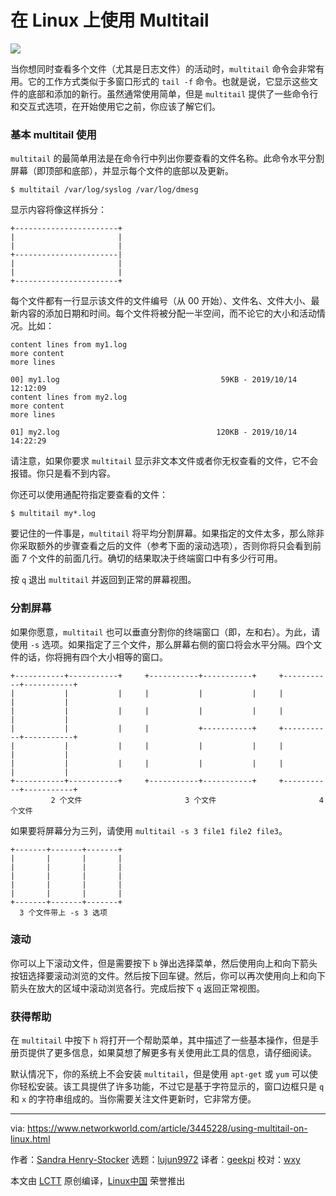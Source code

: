 [#]: collector: (lujun9972)
[#]: translator: (geekpi)
[#]: reviewer: (wxy)
[#]: publisher: ( )
[#]: url: ( )
[#]: subject: (Using multitail on Linux)
[#]: via: (https://www.networkworld.com/article/3445228/using-multitail-on-linux.html)
[#]: author: (Sandra Henry-Stocker https://www.networkworld.com/author/Sandra-Henry_Stocker/)

在 Linux 上使用 Multitail
======

![](https://img.linux.net.cn/data/attachment/album/201912/05/053423mpnrn95hqqknzheq.jpg)

当你想同时查看多个文件（尤其是日志文件）的活动时，`multitail` 命令会非常有用。它的工作方式类似于多窗口形式的 `tail -f` 命令。也就是说，它显示这些文件的底部和添加的新行。虽然通常使用简单，但是 `multitail` 提供了一些命令行和交互式选项，在开始使用它之前，你应该了解它们。

### 基本 multitail 使用

`multitail` 的最简单用法是在命令行中列出你要查看的文件名称。此命令水平分割屏幕（即顶部和底部），并显示每个文件的底部以及更新。

```
$ multitail /var/log/syslog /var/log/dmesg
```

显示内容将像这样拆分：

```
+-----------------------+
|                       |
|                       |
+-----------------------|
|                       |
|                       |
+-----------------------+
```

每个文件都有一行显示该文件的文件编号（从 00 开始）、文件名、文件大小、最新内容的添加日期和时间。每个文件将被分配一半空间，而不论它的大小和活动情况。比如：

```
content lines from my1.log
more content
more lines

00] my1.log                                    59KB - 2019/10/14 12:12:09
content lines from my2.log
more content
more lines

01] my2.log                                   120KB - 2019/10/14 14:22:29
```

请注意，如果你要求 `multitail` 显示非文本文件或者你无权查看的文件，它不会报错。你只是看不到内容。

你还可以使用通配符指定要查看的文件：

```
$ multitail my*.log
```

要记住的一件事是，`multitail` 将平均分割屏幕。如果指定的文件太多，那么除非你采取额外的步骤查看之后的文件（参考下面的滚动选项），否则你将只会看到前面 7 个文件的前面几行。确切的结果取决于终端窗口中有多少行可用。

按 `q` 退出 `multitail` 并返回到正常的屏幕视图。

### 分割屏幕

如果你愿意，`multitail` 也可以垂直分割你的终端窗口（即，左和右）。为此，请使用 `-s` 选项。如果指定了三个文件，那么屏幕右侧的窗口将会水平分隔。四个文件的话，你将拥有四个大小相等的窗口。

```
+-----------+-----------+     +-----------+-----------+     +-----------+-----------+
|           |           |     |           |           |     |           |           |
|           |           |     |           |           |     |           |           |
|           |           |     |           +-----------+     +-----------+-----------+
|           |           |     |           |           |     |           |           |
|           |           |     |           |           |     |           |           |
+-----------+-----------+     +-----------+-----------+     +-----------+-----------+
         2 个文件                       3 个文件                       4 个文件
```

如果要将屏幕分为三列，请使用 `multitail -s 3 file1 file2 file3`。

```
+-------+-------+-------+
|       |       |       |
|       |       |       |
|       |       |       |
|       |       |       |
|       |       |       |
+-------+-------+-------+
  3 个文件带上 -s 3 选项
```

### 滚动

你可以上下滚动文件，但是需要按下 `b` 弹出选择菜单，然后使用向上和向下箭头按钮选择要滚动浏览的文件。然后按下回车键。然后，你可以再次使用向上和向下箭头在放大的区域中滚动浏览各行。完成后按下 `q` 返回正常视图。

### 获得帮助

在 `multitail` 中按下 `h` 将打开一个帮助菜单，其中描述了一些基本操作，但是手册页提供了更多信息，如果莫想了解更多有关使用此工具的信息，请仔细阅读。

默认情况下，你的系统上不会安装 `multitail`，但是使用 `apt-get` 或 `yum` 可以使你轻松安装。该工具提供了许多功能，不过它是基于字符显示的，窗口边框只是 `q` 和 `x` 的字符串组成的。当你需要关注文件更新时，它非常方便。

--------------------------------------------------------------------------------

via: https://www.networkworld.com/article/3445228/using-multitail-on-linux.html

作者：[Sandra Henry-Stocker][a]
选题：[lujun9972][b]
译者：[geekpi](https://github.com/geekpi)
校对：[wxy](https://github.com/wxy)

本文由 [LCTT](https://github.com/LCTT/TranslateProject) 原创编译，[Linux中国](https://linux.cn/) 荣誉推出

[a]: https://www.networkworld.com/author/Sandra-Henry_Stocker/
[b]: https://github.com/lujun9972
[1]: https://www.flickr.com/photos/glenbowman/7992498919/in/photolist-dbgDtv-gHfRRz-5uRM4v-gHgFnz-6sPqTZ-5uaP7H-USFPqD-pbtRUe-fiKiYn-nmgWL2-pQNepR-q68p8d-dDsUxw-dbgFKG-nmgE6m-DHyqM-nCKA4L-2d7uFqH-Kbqzk-8EwKg-8Vy72g-2X3NSN-78Bv84-buKWXF-aeM4ok-yhweWf-4vwpyX-9hu8nq-9zCoti-v5nzP5-23fL48r-24y6pGS-JhWDof-6zF75k-24y6nHS-9hr19c-Gueh6G-Guei7u-GuegFy-24y6oX5-26qu5iX-wKrnMW-Gueikf-24y6oYh-27y4wwA-x4z19F-x57yP4-24BY6gc-24y6nPo-QGwbkf
[2]: https://creativecommons.org/licenses/by-sa/2.0/legalcode
[5]: https://www.facebook.com/NetworkWorld/
[6]: https://www.linkedin.com/company/network-world
